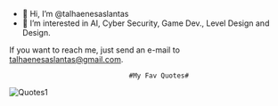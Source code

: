- 👋 Hi, I’m @talhaenesaslantas
- 👀 I’m interested in AI, Cyber Security, Game Dev., Level Design and Design.

If you want to reach me, just send an e-mail to talhaenesaslantas@gmail.com.

                                  #My Fav Quotes#
              
![Quotes1](https://preview.redd.it/gk4cplcv63v61.png?auto=webp&s=592f759637bed9666474b7327829de80842f8227)
